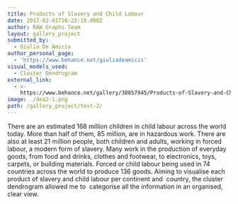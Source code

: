 ```yaml
---
title: Products of Slavery and Child Labour
date: 2017-02-01T16:22:18.000Z
author: RAW Graphs Team
layout: gallery_project
submitted_by:
  - Giulia De Amicis
author_personal_page:
  - 'https://www.behance.net/giuliadeamicis'
visual_models_used:
  - Cluster Dendrogram
external_link:
  - >-
    https://www.behance.net/gallery/38857945/Products-of-Slavery-and-Child-Labour
image: ./dea2-1.png
path: /gallery_project/test-2/
---
```


  There are an estimated 168 million children in child labour across the world today. More than half of them, 85 million, are in hazardous work. There are also at least 21 million people, both children and adults, working in forced labour, a modern form of slavery. Many work in the production of everyday goods, from food and drinks, clothes and footwear, to electronics, toys, carpets, or building materials. Forced or child labour being used in 74 countries across the world to produce 136 goods. Aiming to visualise each product of slavery and child labour per continent and  country, the cluster dendrogram allowed me to  categorise all the information in an organised, clear view.
